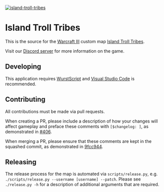 [![island-troll-tribes](https://circleci.com/gh/island-troll-tribes/island-troll-tribes/tree/master.svg?style=svg)](https://app.circleci.com/pipelines/github/island-troll-tribes)

# Island Troll Tribes

This is the source for the [Warcraft III](http://us.blizzard.com/en-us/games/war3/) custom map [Island Troll Tribes](https://www.hiveworkshop.com/threads/island-troll-tribes-v2-99f.297609/).

Visit our [Discord server](https://discord.gg/hYzTRYf) for more information on the game.

## Developing

This application requires [WurstScript](https://wurstlang.org/) and [Visual Studio Code](https://code.visualstudio.com/) is recommended.

## Contributing

All contributions must be made via pull requests.

When creating a PR, please include a description of how your changes will affect gameplay and preface these comments with `[$changelog: ]`, as demonstrated in [#406](https://github.com/island-troll-tribes/island-troll-tribes/pull/406).

When merging a PR, please ensure that these comments are kept in the squashed commit, as demonstrated in [9fcc944](https://github.com/island-troll-tribes/island-troll-tribes/commit/9fcc944d078db1a87ca1b68a34ebfb5d77f24ba0).

## Releasing 

The release process for the map is automated via `scripts/release.py`, e.g. `./scripts/release.py --username [username] --patch`. Please see `./release.py -h` for a description of additional arguments that are required.
